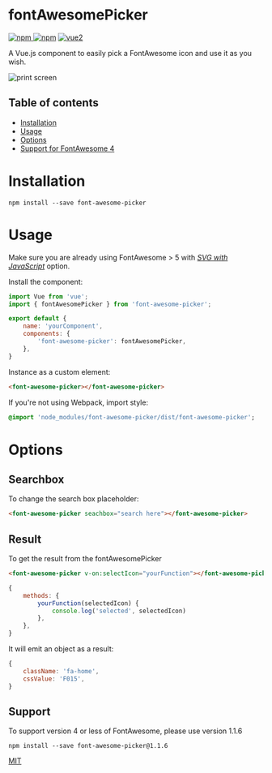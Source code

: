 # fontAwesomePicker

[![npm](https://img.shields.io/npm/v/font-awesome-picker.svg) ![npm](https://img.shields.io/npm/dm/font-awesome-picker.svg)](https://www.npmjs.com/package/font-awesome-picker)
[![vue2](https://img.shields.io/badge/vue-2.x-brightgreen.svg)](https://vuejs.org/)

A Vue.js component to easily pick a FontAwesome icon and use it as you wish.

![print screen](https://raw.githubusercontent.com/laistomazz/font-awesome-picker/master/docs/font-awesome-picker.png)

## Table of contents

- [Installation](#installation)
- [Usage](#usage)
- [Options](#options)
- [Support for FontAwesome 4](#support)

# Installation

```
npm install --save font-awesome-picker
```

# Usage

Make sure you are already using FontAwesome > 5 with [*SVG with JavaScript*](https://fontawesome.com/get-started) option.

Install the component:

```javascript
import Vue from 'vue';
import { fontAwesomePicker } from 'font-awesome-picker';

export default {
    name: 'yourComponent',
    components: {
        'font-awesome-picker': fontAwesomePicker,
    },
}
```

Instance as a custom element:

```html
<font-awesome-picker></font-awesome-picker>
```

If you're not using Webpack, import style:

```sass
@import 'node_modules/font-awesome-picker/dist/font-awesome-picker';
```
# Options

## Searchbox

To change the search box placeholder:

```html
<font-awesome-picker seachbox="search here"></font-awesome-picker>
```

## Result

To get the result from the fontAwesomePicker

```html
<font-awesome-picker v-on:selectIcon="yourFunction"></font-awesome-picker>
```

```javascript
{
    methods: {
        yourFunction(selectedIcon) {
            console.log('selected', selectedIcon)
        },
    },
}
```

It will emit an object as a result:

```javascript
{
    className: 'fa-home',
    cssValue: 'F015',
}
```
## Support
To support version 4 or less of FontAwesome, please use version 1.1.6

```
npm install --save font-awesome-picker@1.1.6
```

[MIT](http://opensource.org/licenses/MIT)
